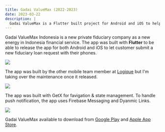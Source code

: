 ```yaml
---
title: Gadai ValueMax (2022-2023)
date: 2023-03-22
description: |
  Gadai ValueMax is a Flutter built project for Android and iOS to help customer perform fiduciary from the comfort of their home. 
---
```


Gadai ValueMax Indonesia is a new private fiduciary company as a new energy in Indonesia financial service. The app was built with **Flutter** to be able to release the app for both Android and iOS to let customer submit a new fiduciary loan request with their phones.

<img src="/images/projects/gadai-front.jpeg" class="h-96 w-full object-cover"/>

The app was built by the other mobile team member at [Logique](http://logique.co.id/) but I'm taking over the maintenance once it released. 

<img src="/images/projects/gadai-home.jpeg" class="h-96 w-full object-cover"/>

The app was built with GetX for favigation & state management. To handle push notification, the app uses Firebase Messaging and Dyanmic Links. 

<img src="/images/projects/gadai-loan-simulation.jpeg" class="h-96 w-full object-cover"/>

Gadai ValueMax available to download from <a href="https://play.google.com/store/apps/details?id=id.valuemax.customer" target="_blank">Google Play</a> and <a href="https://apps.apple.com/id/app/gadai-valuemax/id1610290035" target="_blank">Apple App Store</a>.